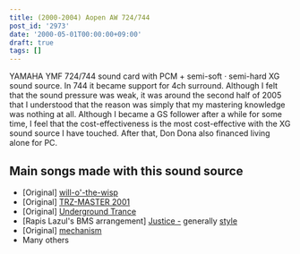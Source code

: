 ```yaml
---
title: (2000-2004) Aopen AW 724/744
post_id: '2973'
date: '2000-05-01T00:00:00+09:00'
draft: true
tags: []
---
```


YAMAHA YMF 724/744 sound card with PCM + semi-soft · semi-hard XG sound source. In 744 it became support for 4ch surround. Although I felt that the sound pressure was weak, it was around the second half of 2005 that I understood that the reason was simply that my mastering knowledge was nothing at all. Although I became a GS follower after a while for some time, I feel that the cost-effectiveness is the most cost-effective with the XG sound source I have touched. After that, Don Dona also financed living alone for PC.

## Main songs made with this sound source

*   \[Original\] [will-o'-the-wisp](/will-o-the-wisp)
*   \[Original\] [TRZ-MASTER 2001](/trz-master2001)
*   \[Original\] [Underground Trance](/underground-trance)
*   \[Rapis Lazul's BMS arrangement\] [Justice -](/justice) generally [style](/justice)
*   \[Original\] [mechanism](/mechanism)
*   Many others
